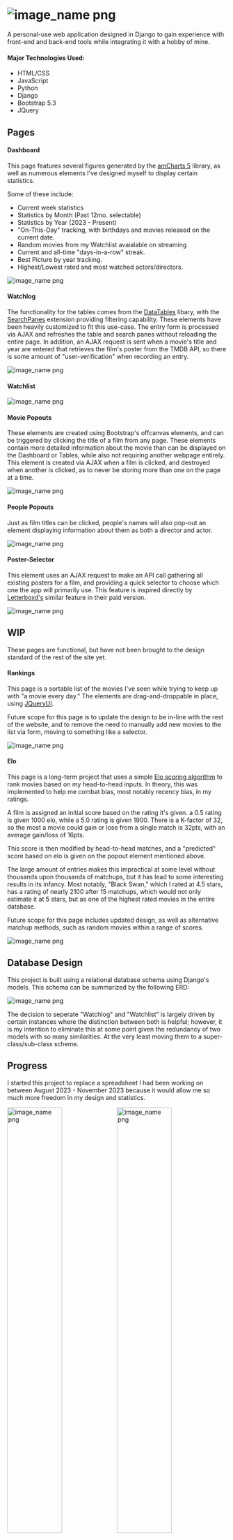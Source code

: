 # <img src="./previewImg/logo.png" alt="image_name png" />

A personal-use web application designed in Django to gain experience with front-end and back-end tools while integrating it with a hobby of mine.

#### Major Technologies Used:
- HTML/CSS
- JavaScript
- Python
- Django
- Bootstrap 5.3
- JQuery

## Pages

#### Dashboard
This page features several figures generated by the [amCharts 5](https://www.amcharts.com/) library, as well as numerous elements I've designed myself to display certain statistics.

Some of these include:
- Current week statistics
- Statistics by Month (Past 12mo. selectable)
- Statistics by Year (2023 - Present)
- "On-This-Day" tracking, with birthdays and movies released on the current date.
- Random movies from my Watchlist avaialable on streaming
- Current and all-time "days-in-a-row" streak.
- Best Picture by year tracking.
- Highest/Lowest rated and most watched actors/directors.

<img src="./previewImg/Dashboard.png" alt="image_name png" />

#### Watchlog
The functionality for the tables comes from the [DataTables](https://datatables.net/) libary, with the [SearchPanes](https://datatables.net/extensions/searchpanes/) extension providing filtering capability. These elements have been heavily customized to fit this use-case. The entry form is processed via AJAX and refreshes the table and search panes without reloading the entire page. In addition, an AJAX request is sent when a movie's title and year are entered that retrieves the film's poster from the TMDB API, so there is some amount of "user-verification" when recording an entry.

<img src="./previewImg/Watchlog.png" alt="image_name png" />

#### Watchlist
<img src="./previewImg/Watchlist.png" alt="image_name png" />

#### Movie Popouts
These elements are created using Bootstrap's offcanvas elements, and can be triggered by clicking the title of a film from any page. These elements contain more detailed information about the movie than can be displayed on the Dashboard or Tables, while also not requiring another webpage entirely. This element is created via AJAX when a film is clicked, and destroyed when another is clicked, as to never be storing more than one on the page at a time.

<img src="./previewImg/Offcanvas.png" alt="image_name png" />

#### People Popouts
Just as film titles can be clicked, people's names will also pop-out an element displaying information about them as both a director and actor.

<img src="./previewImg/Offcanvas_People.png" alt="image_name png" />

#### Poster-Selector
This element uses an AJAX request to make an API call gathering all existing posters for a film, and providing a quick selector to choose which one the app will primarily use. This feature is inspired directly by [Letterboxd's](https://letterboxd.com/) similar feature in their paid version.

<img src="./previewImg/Poster-Selector.png" alt="image_name png" />

## WIP

These pages are functional, but have not been brought to the design standard of the rest of the site yet.

#### Rankings
This page is a sortable list of the movies I've seen while trying to keep up with "a movie every day." The elements are drag-and-droppable in place, using [JQueryUI](https://jqueryui.com/sortable/#default). 

Future scope for this page is to update the design to be in-line with the rest of the website, and to remove the need to manually add new movies to the list via form, moving to something like a selector.

<img src="./previewImg/Rankings.png" alt="image_name png" />

#### Elo
This page is a long-term project that uses a simple [Elo scoring algorithm](https://en.wikipedia.org/wiki/Elo_rating_system) to rank movies based on my head-to-head inputs. In theory, this was implemented to help me combat bias, most notably recency bias, in my ratings. 

A film is assigned an initial score based on the rating it's given. a 0.5 rating is given 1000 elo, while a 5.0 rating is given 1900. There is a K-factor of 32, so the most a movie could gain or lose from a single match is 32pts, with an average gain/loss of 16pts. 

This score is then modified by head-to-head matches, and a "predicted" score based on elo is given on the popout element mentioned above. 

The large amount of entries makes this impractical at some level without thousands upon thousands of matchups, but it has lead to some interesting results in its infancy. Most notably, "Black Swan," which I rated at 4.5 stars, has a rating of nearly 2100 after 15 matchups, which would not only estimate it at 5 stars, but as one of the highest rated movies in the entire database.

Future scope for this page includes updated design, as well as alternative matchup methods, such as random movies within a range of scores.

<img src="./previewImg/Elo.png" alt="image_name png" />


## Database Design

This project is built using a relational database schema using Django's models. This schema can be summarized by the following ERD:




<img src="./previewImg/Current_ERD.png" alt="image_name png" />

The decision to seperate "Watchlog" and "Watchlist" is largely driven by certain instances where the distinction between both is helpful; however, it is my intention to eliminate this at some point given the redundancy of two models with so many similarities. At the very least moving them to a super-class/sub-class scheme.

## Progress
I started this project to replace a spreadsheet I had been working on between August 2023 - November 2023 because it would allow me so much more freedom in my design and statistics.

<p float="left">
    <img width="50%" src="./previewImg/Spreadsheet.png" alt="image_name png" /><img width="50%" src="./previewImg/Spreadsheet2.png" alt="image_name png" />
    <img width="50%" src="./previewImg/Spreadsheet3.png" alt="image_name png" /><img width="50%" src="./previewImg/Spreadsheet4.png" alt="image_name png" />
</p>

I began working on this project in December 2023, and had a "working" Dashboard and Watchlog page by 12/31/2023.

<p float="left">
    <img width="50%" src="./previewImg/Dashboard-12-31-2023.png" alt="image_name png" /><img width="50%" src="./previewImg/Watchlog-12-31-2023.png" alt="image_name png" />
</p>

These have seen substantially overhauled, of course, and were re-designed heavily by 01/24/2024, with the addition of a few new features as well.

<p float="left">
    <img width="50%" src="./previewImg/Dashboard-01-24-2024.png" alt="image_name png" /><img width="50%" src="./previewImg/Watchlog-01-24-2024.png" alt="image_name png" />
    <img width="50%" src="./previewImg/Rankings-01-24-2024.png" alt="image_name png" /><img width="50%" src="./previewImg/Offcanvas-01-24-2024.png" alt="image_name png" />
</p>

The version detailed in the rest of this page is the current updates, as of 02/17/2024.